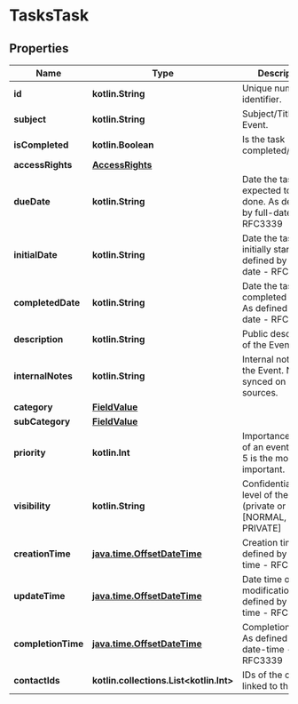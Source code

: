 
# TasksTask

## Properties
Name | Type | Description | Notes
------------ | ------------- | ------------- | -------------
**id** | **kotlin.String** | Unique numerical identifier. | 
**subject** | **kotlin.String** | Subject/Title of the Event. | 
**isCompleted** | **kotlin.Boolean** | Is the task completed/done. | 
**accessRights** | [**AccessRights**](AccessRights.md) |  | 
**dueDate** | **kotlin.String** | Date the task is expected to be done. As defined by full-date - RFC3339 |  [optional]
**initialDate** | **kotlin.String** | Date the task was initially started. As defined by full-date - RFC3339 |  [optional]
**completedDate** | **kotlin.String** | Date the task was completed / done. As defined by full-date - RFC3339 |  [optional]
**description** | **kotlin.String** | Public description of the Event. |  [optional]
**internalNotes** | **kotlin.String** | Internal notes on the Event. Not synced on remote sources. |  [optional]
**category** | [**FieldValue**](FieldValue.md) |  |  [optional]
**subCategory** | [**FieldValue**](FieldValue.md) |  |  [optional]
**priority** | **kotlin.Int** | Importance/Priority of an event or task. 5 is the most important. |  [optional]
**visibility** | **kotlin.String** | Confidentiality level of the Event (private or not). [NORMAL, PRIVATE] |  [optional]
**creationTime** | [**java.time.OffsetDateTime**](java.time.OffsetDateTime.md) | Creation time. As defined by date-time - RFC3339 |  [optional]
**updateTime** | [**java.time.OffsetDateTime**](java.time.OffsetDateTime.md) | Date time of last modification. As defined by date-time - RFC3339 |  [optional]
**completionTime** | [**java.time.OffsetDateTime**](java.time.OffsetDateTime.md) | Completion time. As defined by date-time - RFC3339 |  [optional]
**contactIds** | **kotlin.collections.List&lt;kotlin.Int&gt;** | IDs of the contacts linked to this Task |  [optional]



